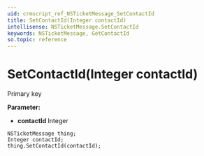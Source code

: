 ```yaml
---
uid: crmscript_ref_NSTicketMessage_SetContactId
title: SetContactId(Integer contactId)
intellisense: NSTicketMessage.SetContactId
keywords: NSTicketMessage, GetContactId
so.topic: reference
---
```


# SetContactId(Integer contactId)

Primary key

**Parameter:** 
* **contactId** Integer

```crmscript
NSTicketMessage thing;
Integer contactId;
thing.SetContactId(contactId);
```


